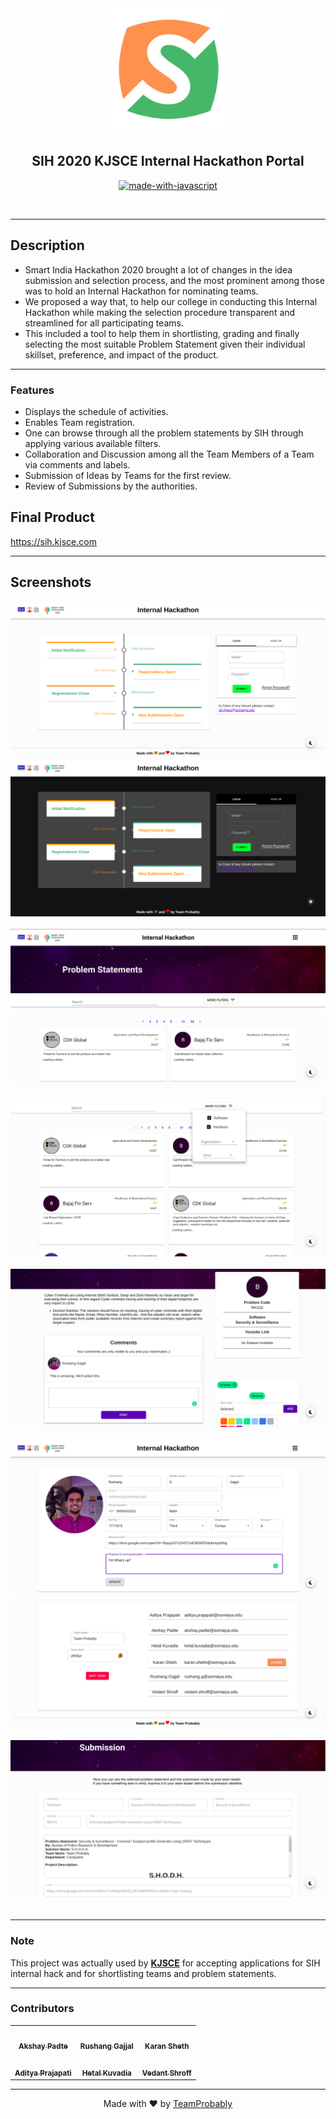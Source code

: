 <div align = "center">
<img src="assets/Image.png" width=200px/>
 </div>
<h2 align="center"><b>SIH 2020 KJSCE Internal Hackathon Portal </b></h2>

<div align="center">

[![made-with-javascript](https://forthebadge.com/images/badges/made-with-javascript.svg)](https://www.javascript.org/)

<br>

</div>

-----------------------------------------------------------------------

## Description

* Smart India Hackathon 2020 brought a lot of changes in the idea submission and selection process, and the most prominent among those was to hold an Internal Hackathon for nominating teams. 
* We proposed a way that, to help our college in conducting this Internal Hackathon while making the selection procedure transparent and streamlined for all participating teams. 
* This included a tool to help them in shortlisting, grading and finally selecting the most suitable Problem Statement given their individual skillset, preference, and impact of the product.

-----------------------------------------------------------------------

### Features

* Displays the schedule of activities.
* Enables Team registration.
* One can browse through all the problem statements by SIH through applying various available filters.
* Collaboration and Discussion among all the Team Members of a Team via comments and labels.
* Submission of Ideas by Teams for the first review.
* Review of Submissions by the authorities.

## Final Product

https://sih.kjsce.com

-----------------------------------------------------------------------

## Screenshots

<div>
<img src="./assets/landing.png" />
<img src="./assets/landing2.png" />
<br/><br/>
<img src="./assets/filter.png"/>
<br/><br/>
<img src="./assets/PS.png"/>
<br/><br/>
<img src="./assets/label.png"/>
<br/><br/>
<img src="./assets/profile.png"/>
<img src="./assets/team.png"/>
<br/><br/>
<img src="./assets/submission.png"/>
<br/><br/>

</div>

-----------------------------------------------------------------------

### Note

 This project was actually used by **[KJSCE](https://kjsce.somaiya.edu)** for accepting applications for SIH internal hack and for shortlisting teams and problem statements.

-----------------------------------------------------------------------

### Contributors

<!-- prettier-ignore-start -->
<!-- markdownlint-disable -->

<table align="center">
  <tr>
    <td align="center"><a href="https://github.com/akshay-99"><img src="https://avatars0.githubusercontent.com/u/38867671?v=4" width="100px;" alt=""/><br /><sub><b>Akshay Padte</b></sub></a><br /></td>
    <td align="center"><a href="https://github.com/RusherRG"><img src="https://avatars3.githubusercontent.com/u/35848285?v=4" width="100px;" alt=""/><br /><sub><b>Rushang Gajjal</b></sub></a><br /></td>
    <td align="center"><a href="https://github.com/Korusuke"><img src="https://avatars1.githubusercontent.com/u/15181757?v=4" width="100px;" alt=""/><br /><sub><b>Karan Sheth</b></sub></a></td>
  </tr>
  <tr>
  <td align="center"><a href="https://github.com/Syn3rman"><img src="https://avatars1.githubusercontent.com/u/31011197?v=4" width="100px;" alt=""/><br /><sub><b>Aditya Prajapati</b></sub></a></td>
  <td align="center"><a href="https://github.com/hetzz"><img src="https://avatars2.githubusercontent.com/u/39834439?v=4" width="100px;" alt=""/><br /><sub><b>Hetal Kuvadia</b></sub></a><br /></td>
  <td align="center"><a href="https://github.com/vedant-shroff"><img src="https://avatars3.githubusercontent.com/u/32770414?v=4" width="100px;" alt=""/><br /><sub><b>Vedant Shroff</b></sub></a></td>
  
  
  </tr>
</table>

<!-- markdownlint-enable -->
<!-- prettier-ignore-end -->

-----------------------------------------------------------------------

<p align="center">
Made with ❤️ by <a href="https://github.com/Team-Probably">TeamProbably</a>
</p>